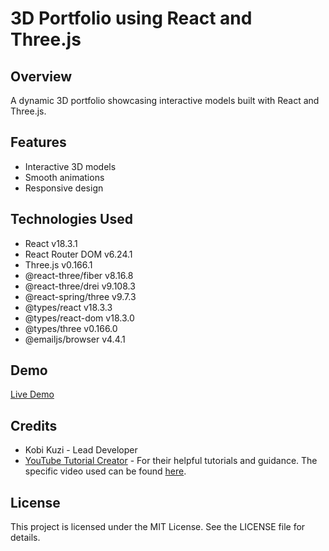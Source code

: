 
# 3D Portfolio using React and Three.js

## Overview

A dynamic 3D portfolio showcasing interactive models built with React and Three.js.

## Features

- Interactive 3D models
- Smooth animations
- Responsive design


## Technologies Used

- React v18.3.1
- React Router DOM v6.24.1
- Three.js v0.166.1
- @react-three/fiber v8.16.8
- @react-three/drei v9.108.3
- @react-spring/three v9.7.3
- @types/react v18.3.3
- @types/react-dom v18.3.0
- @types/three v0.166.0
- @emailjs/browser v4.4.1

## Demo

[Live Demo](https://kobi070.github.io/Protfolio3D/)

## Credits

- Kobi Kuzi - Lead Developer
- [YouTube Tutorial Creator](https://www.youtube.com/@javascriptmastery) - For their helpful tutorials and guidance. The specific video used can be found [here](https://www.youtube.com/watch?v=FkowOdMjvYo&t=5900s).

## License

This project is licensed under the MIT License. See the LICENSE file for details.
